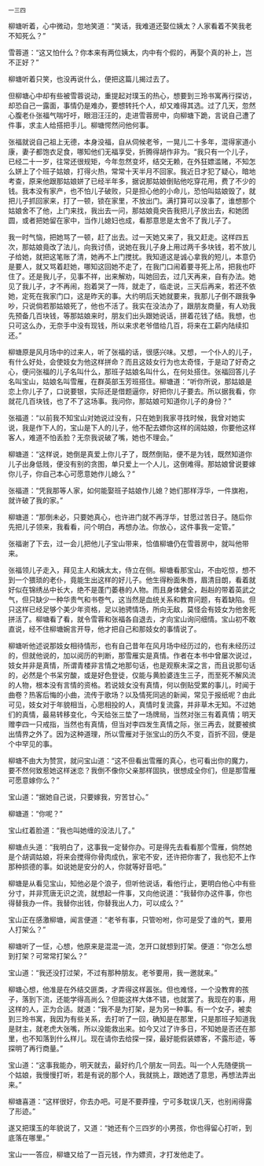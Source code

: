     一三四 

   柳塘听着，心中微动，忽地笑道：“笑话，我难道还娶位姨太？人家看着不笑我老不知死么？”

   雪蓉道：“这又怕什么？你本来有两位姨太，内中有个假的，再娶个真的补上，岂不正好？”

   柳塘听着只笑，也没再说什么，便把这篇儿揭过去了。

   但柳塘心中却有些被雪蓉说动，重提起对璞玉的热心，想要到三玲书寓再行探访，却恐自己一露面，事情仍是难办，要想转托个人，却又难得其选。过了几天，忽然心腹老仆张福气喘吁吁，眼泪汪汪的，走进雪蓉房中，向柳塘下跪，言说自己遭了件事，求主人给搭把手儿。柳塘愕然问他何事。

   张福就说自己祖上无德，本身没福，自从伺候老爷，一晃儿二十多年，混得家道小康，妻子都饱衣足食，哪知他们无福享受，折腾得胡作非为。“我只有一个儿子，已经二十一岁，往常还很规矩，今年忽然变坏，结交无赖，在外狂嫖滥赌，不知怎么姘上了个班子姑娘，打得火热，常常十天半月不回家。我近日才犯了疑心，暗地考查，原来他跟那姑娘姘了已经半年多，据说那姑娘倒贴他吃穿花用，费了不少的钱。我本没有家产，也不怕儿子破败，只是担心他的小命儿，恐怕叫姑娘毁了，就把儿子抓回家来，打了一顿，锁在家里，不放出门。满打算可以没事了，谁想那个姑娘舍不了他，上门来找，我出去一问，那姑娘竟央告我把儿子放出去，和她团圆，或者把她留在家中，当作儿媳妇也成，看那意思是太舍不了我儿子了。

   我一时气恼，把她骂了一顿，赶了出去。过一天她又来了，我又赶走。这样四五次，那姑娘竟改了法儿，向我讨债，说她在我儿子身上用过两千多块钱，若不放儿子给她，就把这笔账了清，她再不上门搅扰。我知道这是诚心拿我的短儿，本意仍是要人，就又骂着赶她，哪知这回她不走了，在我门口闹着要寻死上吊，把我也吓住了。还是我儿子，见事不祥，出来解劝，叫她回去，过几天再来，自有办法。她见了我儿子，才不再闹，抱着哭了一阵，就走了，临走说，三天后再来，若还不依她，定死在我家门口，这是昨天的事。大约明后天她就要来，我那儿子倒不跟我争吵，只说倘若那姑娘死了，他也不活了。我实在没法办了，跟朋友商量，有人劝我先预备几百块钱，等那姑娘来时，朋友们出头跟她说话，拼着花钱了结。我想，也只可这么办，无奈手中没有现钱，所以来求老爷借给几百，将来在工薪内陆续扣还。”

   柳塘原是风月场中的过来人，听了张福的话，很感兴味。又想，一个仆人的儿子，有什么好处，会使妓女为他这样拼命？而且这妓女行为也太奇怪，于是动了好奇之心，便问张福的儿子名叫什么，那班子姑娘名叫什么，在何处搭住。张福回答儿子名叫宝山，姑娘名叫雪雁，在群英部玉芳班搭住。柳塘道：“听你所说，那姑娘是恋上你儿子了，口说要银，实际还是借题逼你，好把你儿子要去。所以据我看，你就花几百块钱，也了不了这场事。我问你，那姑娘可知道你儿子的身份？”

   张福道：“以前我不知宝山对她说过没有，只在她到我家寻找时候，我曾对她实说，我是作下人的，宝山是下人的儿子，他不配去嫖你这样的阔姑娘，你要他这样客人，难道不怕丢脸？无奈我说破了嘴，她也不理会。”

   柳塘道：“这样说，她倒是真爱上你儿子了，既然倒贴，便不是为钱，既然知道你儿子出身低贱，便没有别的贪图，单只爱上一个人儿，这倒难得。那姑娘曾说要嫁你儿子，你自己本心可愿意她作儿媳么？”

   张福道：“凭我那等人家，如何能娶班子姑娘作儿媳？她们那样浮华，一件旗袍，就许破了我的家。”

   柳塘道：“那倒未必，只要她真心，也许进门就不再浮华，甘愿过苦日子。随后你先把儿子领来，我看看，问个明白，再想办法。你放心，这件事我一定管。”

   张福谢了下去，过一会儿把他儿子宝山带来，恰值柳塘仍在雪蓉房中，就叫他带来。

   张福领儿子走入，拜见主人和姨太太，侍立在侧。柳塘看那宝山，不由吃惊，想不到一个猥琐的老仆，竟能生出这样的好儿子。他生得粉面朱唇，眉清目朗，看着就好似在锦绣丛中长大，绝不是蓬门萎巷的人物。而且身体健全，赳赳的带着英武之气，但只缺少一种华贵气和书卷气，这当然是血统关系和教育问题，有着缺陷。但只这样已经足够个美少年资格，足以驰骋情场，所向无敌，莫怪会有妓女为他舍死拼活了。柳塘看了看，就令雪蓉和张福各自退去，才向宝山询问细情。宝山初不敢直说，经不住柳塘婉言开导，他才把自己和那妓女的事情说了。

   柳塘听他述说那妓女相待情形，也有自己昔年在风月场中经历过的，也有未经历过的，但就他说的，加以阅历的判断，那雪雁实是真情。作者在本书中曾屡次说过，妓女并非是真情，所谓青楼非言情之地那句话，也是观察未深之言，而且说那句话的，必然是个书呆穷酸，或是好色登徒，仅能与黄脸婆连生三子，而至死不解风流的人物，根本没有言情的资格。若说妓女没有真情，何以倒贴受累的事儿，时闻于曲卷？热客后悔的小曲，流传于歌场？以及情死同逃的新闻，常见于报纸呢？由此可见，妓女对于年貌相当，心思相投的人，真情时复流露，并非草木无知。不过她们的真情，最易转移变化，今天给张三垫了一场牌局，当然对张三有着真情；明天赠李四一只戒指，当然也有真情，但当对李四发生真情之际，张三再去，就要被摈出情界之外了。因为这种道理，所以雪雁对于张宝山的历久不变，百折不回，便是个中罕见的事。

   柳塘不由大为赞赏，就问宝山道：“这不但看出雪雁的真心，也可看出你的魔力，要不然何致惹她这样迷恋？我倒不像你父亲那样固执，很想成全你们，但是那雪雁可愿意嫁你么？”

   宝山道：“据她自己说，只要嫁我，穷苦甘心。”

   柳塘道：“你呢？”

   宝山红着脸道：“我也叫她缠的没法儿了。”

   柳塘点头道：“我明白了，这事我一定替你办。可是得先去看看那个雪雁，倘然她是个胡调姑娘，将来会搅得你骨肉成仇，家宅不安，还许把你害了，我也犯不上作那种损德的事。如说她是安分的人，你就等好音吧。”

   柳塘是从看见宝山，知他必是个浪子，但听他说话，看他行止，更明白他心中有些分寸，并非荒唐无识之流，就想起一件事，又向他说道：“我替你办这件事，你也得替我办一件。我替你出钱，你替我出人力，可以成么？”

   宝山正在感激柳塘，闻言便道：“老爷有事，只管吩咐，你可是受了谁的气，要用人打架么？”

   柳塘听了一怔，心想，他原来是混混一流，怎开口就想到打架。便道：“你怎么想到打架？可常常打架么？”

   宝山道：“我还没打过架，不过有那种朋友。老爷要用，我一邀就来。”

   柳塘心想，他准是在外结交匪类，才弄得这样嚣张。但也难怪，一个没教育的孩子，落到下流，还能学得高尚么？但能这样大体不错，也就罢了。我现在的事，用这样的人，正为合适。就道：“我不是为打架，是为另一种事。有一个女子，被卖到三玲书寓，我因为有些关系，去打听了一回，确知是在那里，只是那班子知道我是财主，就老虎大张嘴，所以没能救出来。如今又过了许多日，不知她是否还在那里，也不知落到什么样儿。现在请你去给探一探，最好能假装嫖客，不露形迹，等探明了再行商量。”

   宝山道：“这事我能办，明天就去，最好约几个朋友一同去。叫一个人先随便挑一个姑娘，我慢慢打听，若是有说的那个人，我就挑上，跟她透了意思，再想法弄出来。”

   柳塘喜道：“这样很好，你去办吧。可是不要莽撞，宁可多耽误几天，也别闹得露了形迹。”

   遂又把璞玉的年貌说了，又道：“她还有个三四岁的小男孩，你也得留心打听，到底落在哪里。”

   宝山一一答应，柳塘又给了一百元钱，作为嫖资，才打发他走了。

